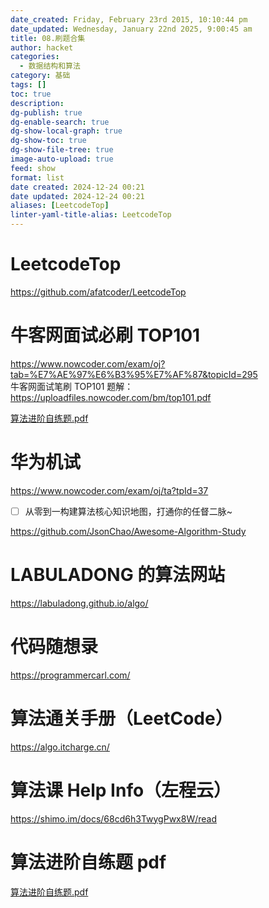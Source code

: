 ```yaml
---
date_created: Friday, February 23rd 2015, 10:10:44 pm
date_updated: Wednesday, January 22nd 2025, 9:00:45 am
title: 08.刷题合集
author: hacket
categories:
  - 数据结构和算法
category: 基础
tags: []
toc: true
description: 
dg-publish: true
dg-enable-search: true
dg-show-local-graph: true
dg-show-toc: true
dg-show-file-tree: true
image-auto-upload: true
feed: show
format: list
date created: 2024-12-24 00:21
date updated: 2024-12-24 00:21
aliases: [LeetcodeTop]
linter-yaml-title-alias: LeetcodeTop
---
```


# LeetcodeTop

<https://github.com/afatcoder/LeetcodeTop>

# 牛客网面试必刷 TOP101

<https://www.nowcoder.com/exam/oj?tab=%E7%AE%97%E6%B3%95%E7%AF%87&topicId=295><br />牛客网面试笔刷 TOP101 题解：<br /><https://uploadfiles.nowcoder.com/bm/top101.pdf>

[算法进阶自练题.pdf](https://www.yuque.com/attachments/yuque/0/2022/pdf/694278/1651680106602-e420d149-92fa-46c3-9c1f-4e94230f4742.pdf?_lake_card=%7B%22src%22%3A%22https%3A%2F%2Fwww.yuque.com%2Fattachments%2Fyuque%2F0%2F2022%2Fpdf%2F694278%2F1651680106602-e420d149-92fa-46c3-9c1f-4e94230f4742.pdf%22%2C%22name%22%3A%22%E7%AE%97%E6%B3%95%E8%BF%9B%E9%98%B6%E8%87%AA%E7%BB%83%E9%A2%98.pdf%22%2C%22size%22%3A35243%2C%22ext%22%3A%22pdf%22%2C%22source%22%3A%22%22%2C%22status%22%3A%22done%22%2C%22download%22%3Atrue%2C%22type%22%3A%22application%2Fpdf%22%2C%22mode%22%3A%22title%22%2C%22taskId%22%3A%22u6cb3651f-77a8-483a-999f-5a097113050%22%2C%22taskType%22%3A%22upload%22%2C%22id%22%3A%22yJEyp%22%2C%22card%22%3A%22file%22%7D)

# 华为机试

<https://www.nowcoder.com/exam/oj/ta?tpId=37>

- [ ] 从零到一构建算法核心知识地图，打通你的任督二脉~

<https://github.com/JsonChao/Awesome-Algorithm-Study>

# LABULADONG 的算法网站

<https://labuladong.github.io/algo/>

# 代码随想录

<https://programmercarl.com/>

# 算法通关手册（LeetCode）

<https://algo.itcharge.cn/>

# 算法课 Help Info（左程云）

<https://shimo.im/docs/68cd6h3TwygPwx8W/read>

# 算法进阶自练题 pdf

[算法进阶自练题.pdf](https://www.yuque.com/attachments/yuque/0/2023/pdf/694278/1683911216535-1fd57690-dc04-48c0-867f-11cb19b87b86.pdf?_lake_card=%7B%22src%22%3A%22https%3A%2F%2Fwww.yuque.com%2Fattachments%2Fyuque%2F0%2F2023%2Fpdf%2F694278%2F1683911216535-1fd57690-dc04-48c0-867f-11cb19b87b86.pdf%22%2C%22name%22%3A%22%E7%AE%97%E6%B3%95%E8%BF%9B%E9%98%B6%E8%87%AA%E7%BB%83%E9%A2%98.pdf%22%2C%22size%22%3A35243%2C%22ext%22%3A%22pdf%22%2C%22source%22%3A%22%22%2C%22status%22%3A%22done%22%2C%22download%22%3Atrue%2C%22taskId%22%3A%22uc9cbc3a5-ce3e-4a79-8aa3-2a46b7021c6%22%2C%22taskType%22%3A%22upload%22%2C%22type%22%3A%22application%2Fpdf%22%2C%22__spacing%22%3A%22both%22%2C%22id%22%3A%22u0bc385b5%22%2C%22margin%22%3A%7B%22top%22%3Atrue%2C%22bottom%22%3Atrue%7D%2C%22card%22%3A%22file%22%7D)
